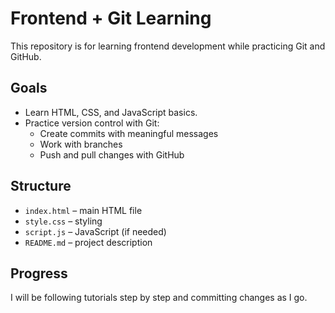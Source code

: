 # Frontend + Git Learning

This repository is for learning frontend development while practicing Git and GitHub.

## Goals
- Learn HTML, CSS, and JavaScript basics.
- Practice version control with Git:
  - Create commits with meaningful messages
  - Work with branches
  - Push and pull changes with GitHub

## Structure
- `index.html` – main HTML file
- `style.css` – styling
- `script.js` – JavaScript (if needed)
- `README.md` – project description

## Progress
I will be following tutorials step by step and committing changes as I go.